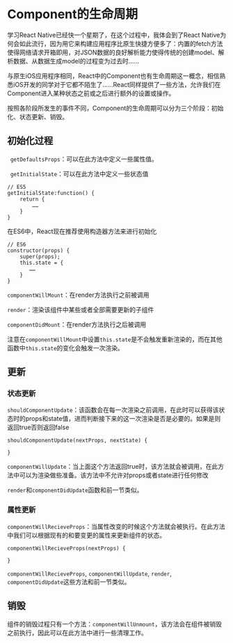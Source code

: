 # Component的生命周期
学习React Native已经快一个星期了，在这个过程中，我体会到了React Native为何会如此流行，因为用它来构建应用程序比原生快捷方便多了：内置的fetch方法使得网络请求开箱即用，对JSON数据的良好解析能力使得传统的创建model、解析数据、从数据生成model的过程变为过去时……

与原生iOS应用程序相同，React中的Component也有生命周期这一概念，相信熟悉iOS开发的同学对于它都不陌生了……React同样提供了一些方法，允许我们在Component进入某种状态之前或之后进行额外的设置或操作。

按照各阶段所发生的事件不同，Component的生命周期可以分为三个阶段：初始化、状态更新、销毁。

## 初始化过程
` getDefaultsProps`：可以在此方法中定义一些属性值。

` getInitialState`：可以在此方法中定义一些状态值

    // ES5
    getInitialState:function() {
        return {
            ……
        }
    }
在ES6中，React现在推荐使用构造器方法来进行初始化
    
    // ES6
    constructor(props) {
        super(props);
        this.state = {
           ……
        }
    }
    
`componentWillMount`：在render方法执行之前被调用

`render`：渲染该组件中某些或者全部需要更新的子组件

`componentDidMount`：在render方法执行之后被调用

注意在`componentWillMount`中设置`this.state`是不会触发重新渲染的，而在其他函数中`this.state`的变化会触发一次渲染。
## 更新
### 状态更新
`shouldComponentUpdate`：该函数会在每一次渲染之前调用，在此时可以获得该状态时的props和state值，进而判断接下来的这一次渲染是否是必要的。如果是则返回true否则返回false

    shouldComponentUpdate(nextProps, nextState) {
    
    }

`componentWillUpdate`：当上面这个方法返回true时，该方法就会被调用，在此方法中可以为渲染做些准备。该方法中不允许对props或者state进行任何修改

`render`和`componentDidUpdate`函数和前一节类似。

### 属性更新
`componentWillRecieveProps`：当属性改变的时候这个方法就会被执行。在此方法中我们可以根据现有的和要变更的属性来更新组件的状态。

    componentWillRecieveProps(nextProps) {
    
    }

`componentWillRecieveProps`, `componentWillUpdate`, `render`, `componentDidUpdate`这些方法和前一节类似。

## 销毁
组件的销毁过程只有一个方法：`componentWillUnmount`，该方法会在组件被销毁之前执行，因此可以在此方法中进行一些清理工作。





